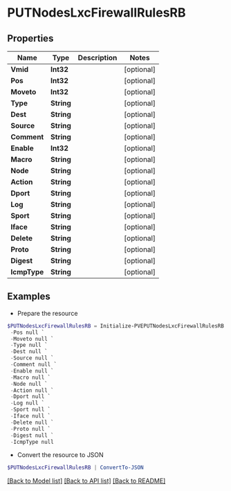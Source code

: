 # PUTNodesLxcFirewallRulesRB
## Properties

Name | Type | Description | Notes
------------ | ------------- | ------------- | -------------
**Vmid** | **Int32** |  | [optional] 
**Pos** | **Int32** |  | [optional] 
**Moveto** | **Int32** |  | [optional] 
**Type** | **String** |  | [optional] 
**Dest** | **String** |  | [optional] 
**Source** | **String** |  | [optional] 
**Comment** | **String** |  | [optional] 
**Enable** | **Int32** |  | [optional] 
**Macro** | **String** |  | [optional] 
**Node** | **String** |  | [optional] 
**Action** | **String** |  | [optional] 
**Dport** | **String** |  | [optional] 
**Log** | **String** |  | [optional] 
**Sport** | **String** |  | [optional] 
**Iface** | **String** |  | [optional] 
**Delete** | **String** |  | [optional] 
**Proto** | **String** |  | [optional] 
**Digest** | **String** |  | [optional] 
**IcmpType** | **String** |  | [optional] 

## Examples

- Prepare the resource
```powershell
$PUTNodesLxcFirewallRulesRB = Initialize-PVEPUTNodesLxcFirewallRulesRB  -Vmid null `
 -Pos null `
 -Moveto null `
 -Type null `
 -Dest null `
 -Source null `
 -Comment null `
 -Enable null `
 -Macro null `
 -Node null `
 -Action null `
 -Dport null `
 -Log null `
 -Sport null `
 -Iface null `
 -Delete null `
 -Proto null `
 -Digest null `
 -IcmpType null
```

- Convert the resource to JSON
```powershell
$PUTNodesLxcFirewallRulesRB | ConvertTo-JSON
```

[[Back to Model list]](../README.md#documentation-for-models) [[Back to API list]](../README.md#documentation-for-api-endpoints) [[Back to README]](../README.md)

